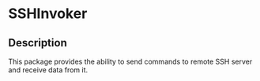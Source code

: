 # SSHInvoker

## Description
This package provides the ability to send commands to remote SSH server and receive data from it.

